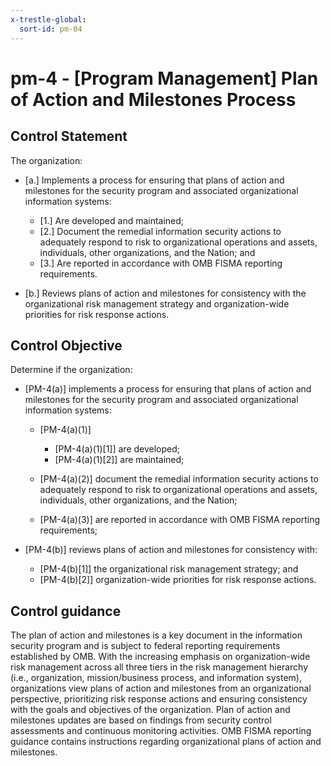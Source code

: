 ```yaml
---
x-trestle-global:
  sort-id: pm-04
---
```


# pm-4 - \[Program Management\] Plan of Action and Milestones Process

## Control Statement

The organization:

- \[a.\] Implements a process for ensuring that plans of action and milestones for the security program and associated organizational information systems:

  - \[1.\] Are developed and maintained;
  - \[2.\] Document the remedial information security actions to adequately respond to risk to organizational operations and assets, individuals, other organizations, and the Nation; and
  - \[3.\] Are reported in accordance with OMB FISMA reporting requirements.

- \[b.\] Reviews plans of action and milestones for consistency with the organizational risk management strategy and organization-wide priorities for risk response actions.

## Control Objective

Determine if the organization:

- \[PM-4(a)\] implements a process for ensuring that plans of action and milestones for the security program and associated organizational information systems:

  - \[PM-4(a)(1)\]

    - \[PM-4(a)(1)[1]\] are developed;
    - \[PM-4(a)(1)[2]\] are maintained;

  - \[PM-4(a)(2)\] document the remedial information security actions to adequately respond to risk to organizational operations and assets, individuals, other organizations, and the Nation;
  - \[PM-4(a)(3)\] are reported in accordance with OMB FISMA reporting requirements;

- \[PM-4(b)\] reviews plans of action and milestones for consistency with:

  - \[PM-4(b)[1]\] the organizational risk management strategy; and
  - \[PM-4(b)[2]\] organization-wide priorities for risk response actions.

## Control guidance

The plan of action and milestones is a key document in the information security program and is subject to federal reporting requirements established by OMB. With the increasing emphasis on organization-wide risk management across all three tiers in the risk management hierarchy (i.e., organization, mission/business process, and information system), organizations view plans of action and milestones from an organizational perspective, prioritizing risk response actions and ensuring consistency with the goals and objectives of the organization. Plan of action and milestones updates are based on findings from security control assessments and continuous monitoring activities. OMB FISMA reporting guidance contains instructions regarding organizational plans of action and milestones.
